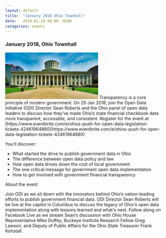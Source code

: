 ```yaml
---
layout: default
title:  "January 2018 Ohio Townhall"
date:   2018-01-29 08:00 -0500
categories: events
---
```

<h3>January 2018, Ohio Townhall</h3>
<img src="/assets/img/ohio-state-capital.png" alt="January 2018 Ohio Townhall">
Transparency is a core principle of modern government. On 29 Jan 2018, join the Open Data Initiative (ODI) Director Sean Roberts and the Ohio panel of open data leaders to discuss how they’ve made Ohio’s state financial checkbook data more transparent, accessible, and consistent. Register for the event at [https://www.eventbrite.com/e/ohios-push-for-open-data-legislation-tickets-42461964880](https://www.eventbrite.com/e/ohios-push-for-open-data-legislation-tickets-42461964880)

You'll discover:
- What started the drive to publish government data in Ohio
- The difference between open data policy and law
- How open data drives down the cost of local government
- The one critical message for government open data implementation
- How to get involved with government financial transparency

About the event

Join ODI as we sit down with the innovators behind Ohio’s nation-leading efforts to publish government financial data. ODI Director Sean Roberts will be live at the capitol in Columbus to discuss the legacy of Ohio's open data implementation along with lessons learned and what's next. Follow along on Facebook Live as we stream Sean’s discussion with Ohio House Representative Mike Duffey, Buckeye Institute Research Fellow Greg Lawson, and Deputy of Public Affairs for the Ohio State Treasurer Frank Kohstall.
